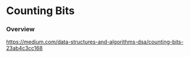 # Counting Bits

### Overview

https://medium.com/data-structures-and-algorithms-dsa/counting-bits-23ab4c3cc168
